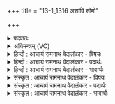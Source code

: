 +++
title = "13-1_1316 असावि सोमो"

+++
<details><summary>पदपाठः</summary>

अ꣡सा꣢꣯वि। सो꣡मः꣢꣯। अ꣣रुषः꣡। वृ꣡षा꣢꣯। ह꣡रिः꣢꣯। रा꣡जा꣢꣯। इ꣣व। दस्मः꣢। अ꣣भि꣢। गाः। अ꣣चिक्रदत्। पुनानः꣢। वा꣡र꣢꣯म्। अ꣡ति꣢꣯। ए꣣षि। अव्य꣡य꣢म्। श्ये꣣नः꣢। न। यो꣡नि꣢꣯म्। घृ꣣त꣡व꣢न्तम्। आ। अ꣣सदत्। १३१६।
</details>

<details><summary>अधिमन्त्रम् (VC)</summary>

- पवमानः सोमः
- वसुर्भारद्वाजः
- जगती
- निषादः
</details>

<details><summary>हिन्दी : आचार्य रामनाथ वेदालंकार - विषयः</summary>

प्रथम ऋचा की व्याख्या पूर्वार्चिक में परमात्मा के विषय में की जा चुकी है। यहाँ सोम ओषधि का विषय और जीवात्मा का विषय वर्णित किया जा रहा है।
</details>

<details><summary>हिन्दी : आचार्य रामनाथ वेदालंकार - पदार्थः</summary>

पदार्थान्वय -  प्रथम—सोमौषधि के पक्ष में। (अरुषः) चमकीले, (वृषा) रसवर्षक, (हरिः) हरे रंग के (सोमः) ओषधिराज सोम में से (असावि) मैंने रस निकाला है। (दस्मः) दर्शनीय यह, मानो (गाः अभि) गाय के दूध में मिलने के लिए (अचिक्रदत्) बोल रहा है, (राजा इव) जैसे कोई राजा (दस्मः) शत्रुओं का विनाशक होता हुआ (गाः अभि) शत्रुओं की भूमियों पर आक्रमण करके (अचिक्रदत्) जयघोष करता है। हे ओषधिराज सोम ! (पुनानः) शुद्ध किये जाते हुए तुम (अव्ययं वारम् अत्येषि) भेड़ के बालों से बनी हुई दशापवित्र नामक छन्नी में से छनकर पार होते हो। देखो, यह ओषधिराज सोम (घृतवन्तम्) घृतयुक्त (योनिम्) यज्ञगृह में (आसदत्) आया है, (श्येनः न) जैसे वायु (घृतवन्तम्) जल-कणों से युक्त (योनिम्) अन्तरिक्ष में (आसदत्) आता है ॥ द्वितीय—जीवात्मा के पक्ष में। (सोम) प्रेरक जीवात्मा (असावि) ऐश्वर्यवान् किया गया है। (अरुषः) ज्ञान के प्रकाश से प्रकाशमान, (वृषा) ज्ञानवर्षक, (हरिः) देहरूप रथ को चलानेवाला, (दस्मः) शत्रुओं का विनाशक यह आत्मा (गाः अभि) इन्द्रियों को लक्ष्य करके (अचिक्रदत्) कर्तव्य-अकर्तव्य का उपदेश करे, (राजा इव) जैसे कोई राजा (गाः अभि) प्रजाओं को लक्ष्य करके (अचिक्रदत्) राजनियमों की घोषणा करता है। हे जीवात्मन् ! तू (पुनानः) स्वयं को पवित्र करता हुआ (वारम् अति) रुकावट डालनेवाले विघ्नों को पार करके (अव्ययम्) अविनश्वर परमात्मा को (एषि) प्राप्त कर। (श्येनः न योनिम्) बाज पक्षी जैसे उड़ान भरने के लिए अन्तरिक्ष को प्राप्त करता है, वैसे ही यह आत्मा (घृतवन्तम्) तेजस्वी (योनिम्) जगत् के कारण परमात्मा को (आसदत्) प्राप्त करे ॥१॥ यहाँ श्लेष और श्लिष्टोपमा अलङ्कार हैं। प्रथम व्याख्या में ‘अभि गा अचिक्रदत्’ में व्यङ्ग्योत्प्रेक्षा है ॥१॥
</details>

<details><summary>हिन्दी : आचार्य रामनाथ वेदालंकार - भावार्थः</summary>

भावार्थ -  जैसे पक्षी उड़कर एक स्थान से दूसरे स्थान को पहुँच जाते हैं,वैसे ही मनुष्य उन्नति करके परमात्मा को प्राप्त करें ॥१॥
</details>

<details><summary>संस्कृत : आचार्य रामनाथ वेदालंकार - विषयः</summary>

तत्र प्रथमा ऋक् पूर्वार्चिके ५६२ क्रमाङ्के परमात्मविषये व्याख्याता। अत्र सोमौषधिविषयो जीवात्मविषयश्च वर्ण्यते।
</details>

<details><summary>संस्कृत : आचार्य रामनाथ वेदालंकार - पदार्थः</summary>

पदार्थान्वय -  प्रथमः—सोमौषधिपरः। (अरुषः) आरोचमानः, (वृषा) रसवर्षकः, (हरिः) हरितवर्णः। [हरिः सोमो हरितवर्णः निरु० ४।१९।] (सोमः) ओषधिराजः सोमः (असावि) मया अभिषुतोऽस्ति। (दस्मः) दर्शनीयः अयम् (गाः अभि) गव्यानि पयांसि अभिलक्ष्य इव (अचिक्रदत्) शब्दायते, (राजा इव) यथा सम्राट् (दस्मः) शत्रूणामुपक्षयिता सन् (गाः अभि) शत्रुराष्ट्राणां भूमीः अभिक्रम्य (अचिक्रदत्) जयघोषं करोति। हे सोम ओषधिराट् ! (पुनानः) पूयमानः त्वम् (अव्ययं वारम्) अविबालमयं दशापवित्रम् (अत्येषि) अतीत्य गच्छसि। पश्यत, अयम् ओषधिराजः सोमः (घृतवन्तम्) आज्यवन्तम् (योनिम्) यज्ञगृहम्। [योनिः गृहनाम। निघं० ३।४।] (आसदत्) आसीदति, (श्येनः न) यथा वायुः। [श्येन इति अन्तरिक्षस्थाने निरुक्ते पठितम्।] (घृतवन्तम्) उदकवन्तम् (योनिम्) अन्तरिक्षम्। [योनिरन्तरिक्षं, महानवयवः। निरु० २।८।] (आसदत्) आसीदति ॥ द्वितीयः—जीवात्मपरः। (सोमः) प्रेरको जीवात्मा (असावि) ऐश्वर्यवान् कृतोऽस्ति। (अरुषः) ज्ञानप्रकाशेन आरोचमानः, (वृषा) ज्ञानवर्षकः, (हरिः) देहरथस्य हर्ता, (दस्मः) शत्रूणां क्षयकरः एष आत्मा (गाः अभि) इन्द्रियाणि अभिलक्ष्य (अचिक्रदत्) कर्तव्याकर्तव्यमुपदिशेत्, (राजा इव) कश्चित् सम्राड् यथा (गाः अभि) प्रजाः अभिलक्ष्य (अचिक्रदत्) राज-नियमान् घोषयति। हे जीवात्मन् ! त्वम् (पुनानः) स्वात्मानं पवित्रयन् (वारम् अति) निरोधकं विघ्नजातम् अतिक्रम्य (अव्ययम्) अविनश्वरं परमात्मानम् (एषि) प्राप्नुहि। (श्येनः न योनिम्) श्येनः पक्षी यथा उड्डयनाय (योनिम्) अन्तरिक्षम् प्राप्नोति तथा एष आत्मा (घृतवन्तम्) तेजस्विनम् (योनिम्) जगतो निमित्तकारणं परमात्मानम् (आसदत्) प्राप्नुयात् ॥१॥ अत्र श्लेषः श्लिष्टोपमा चालङ्कारः। प्रथमे व्याख्याने ‘अभि गा अचिक्रदत्’ इति व्यङ्ग्योत्प्रेक्षा च ॥१॥
</details>

<details><summary>संस्कृत : आचार्य रामनाथ वेदालंकार - भावार्थः</summary>

भावार्थ -  पक्षिणो यथोड्डीय स्थानात् स्थानान्तरं प्राप्नुवन्ति तथैव मनुष्या उन्नतिं कृत्वा परमात्मानं प्राप्नुयुः ॥१॥
</details>